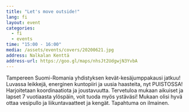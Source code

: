 ```yaml
---
title: "Let's move outside!"
lang: fi
layout: event
categories:
  - fi
  - events
time: "15:00 - 16:00"
media: /assets/events/covers/20200621.jpg
address: Nalkalan Kenttä
address-url: https://goo.gl/maps/nhsJt2UdgwjN3YvbA
---
```


Tampereen Suomi-Romania yhdistyksen kevät-kesäjumppakausi jatkuu! Luvassa leikkejä, energinen kuntopiiri ja uusia haasteita, nyt PUISTOSSA! Harjoitetaan koordinaatiota ja joustavuutta. Tervetuloa mukaan aikuiset ja lapset 7 vuotiaasta ylöspäin, voit tuoda myös ystäväsi! Mukaan olisi hyvä ottaa vesipullo ja liikuntavaatteet ja kengät. Tapahtuma on ilmainen.

